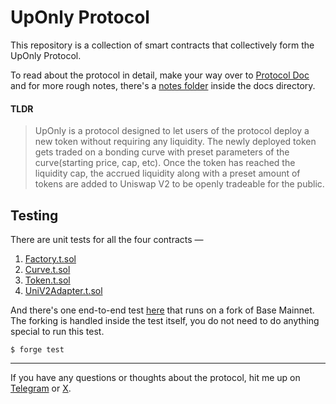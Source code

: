 # UpOnly Protocol

This repository is a collection of smart contracts that collectively form the UpOnly Protocol.

To read about the protocol in detail, make your way over to [Protocol Doc](/docs/PROTOCOL.md) and for more rough notes, there's a [notes folder](/docs/notes/) inside the docs directory. 

#### TLDR
> UpOnly is a protocol designed to let users of the protocol deploy a new token without requiring any liquidity. The newly deployed token gets traded on a bonding curve with preset parameters of the curve(starting price, cap, etc). Once the token has reached the liquidity cap, the accrued liquidity along with a preset amount of tokens are added to Uniswap V2 to be openly tradeable for the public. 

## Testing

There are unit tests for all the four contracts —
1. [Factory.t.sol](/test/core/Factory.t.sol)
2. [Curve.t.sol](/test/core/Curve.t.sol)
3. [Token.t.sol](/test/core/Token.t.sol)
4. [UniV2Adapter.t.sol](/test/core/adapter/UniV2Adapter.t.sol)

And there's one end-to-end test [here](/test/e2e/base-mainnet/Integration.t.sol) that runs on a fork of Base Mainnet. The forking is handled inside the test itself, you do not need to do anything special to run this test. 

```shell
$ forge test
```

---

If you have any questions or thoughts about the protocol, hit me up on [Telegram](https://t.me/manangouhari) or [X](https://x.com/manangouhari).